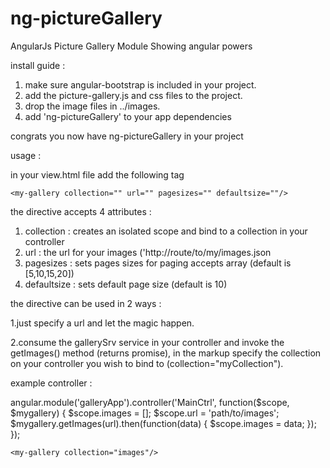 ng-pictureGallery
=================

AngularJs Picture Gallery Module
Showing angular powers

 

install guide :

1. make sure angular-bootstrap is included in your project.
2. add the picture-gallery.js and css files to the project.
3. drop the image files in ../images.
4. add 'ng-pictureGallery' to your app dependencies

congrats you now have ng-pictureGallery in your project


usage :

in your view.html file add the following tag 

    <my-gallery collection="" url="" pagesizes="" defaultsize=""/>    


the directive accepts 4 attributes :

1. collection  : creates an isolated scope and bind to a collection in your controller
2. url         : the url for your images ('http://route/to/my/images.json
3. pagesizes   : sets pages sizes for paging accepts array (default is [5,10,15,20])
4. defaultsize : sets default page size (default is 10)


the directive can be used in 2 ways :

1.just specify a url and let the magic happen.

2.consume the gallerySrv service in your controller 
and invoke the getImages() method (returns promise),
in the markup specify the collection on your controller 
you wish to bind to (collection="myCollection").

example controller :

angular.module('galleryApp').controller('MainCtrl', function($scope, $mygallery) {
        $scope.images = [];
        $scope.url = 'path/to/images';
        $mygallery.getImages(url).then(function(data) {
            $scope.images = data;
        });
});

 `<my-gallery collection="images"/>`

<code>
